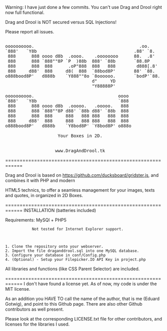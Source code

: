 Warning: I have just done a few commits. You can't use Drag and Drool right now full functional.

Drag and Drool is NOT secured versus SQL Injections!

Please report all issues.
<pre>

oooooooooo.                                        .oo.     
`888'   `Y8b                                     .88' `8.   
 888      888 oooo d8b  .oooo.    .oooooooo      88.  .8'   
 888      888 `888""8P `P  )88b  888' `88b       `88.8P     
 888      888  888      .oP"888  888   888        d888[.8'  
 888     d88'  888     d8(  888  `88bod8P'       88' `88.   
o888bood8P'   d888b    `Y888""8o `8oooooo.       `bodP'`88. 
                                 d"     YD                  
                                 "Y88888P'                  
                                                            
oooooooooo.                                oooo             
`888'   `Y8b                               `888             
 888      888 oooo d8b  .ooooo.   .ooooo.   888             
 888      888 `888""8P d88' `88b d88' `88b  888             
 888      888  888     888   888 888   888  888             
 888     d88'  888     888   888 888   888  888             
o888bood8P'   d888b    `Y8bod8P' `Y8bod8P' o888o

                    Your Boxes in 2D.


                   www.DragAndDrool.tk
</pre>


============================================================

Drag and Drool is based on https://github.com/ducksboard/gridster.js, and combines it with PHP and modern

HTML5 technics, to offer a seamless management for your images, texts and quotes, in organized in 2D Boxes.

============================================================
                        INSTALLATION
                    (batteries included)
                    
Requirements:   MySQl + PHP5
             
                Not tested for Internet Explorer support.



    1. Clone the repository onto your webserver.
    2. Import the file draganddrool.sql into one MySQL database.
    3. Configure your database in conf/Config.php
    4. (Optional) - Setup your Filepicker.IO API Key in project.php
    
                
All libraries and functions (like CSS Parent Selector) are included.

============================================================
I don't have found a license yet. As of now, my code is under the MIT license.

As an addition you HAVE TO call the name of the author, that is me (Eduard Gotwig),
and point to this Github page. There are also other Github contributors as well present.

Please look at the corresponding LICENSE.txt file for other contributors,
and licenses for the libraries I used.